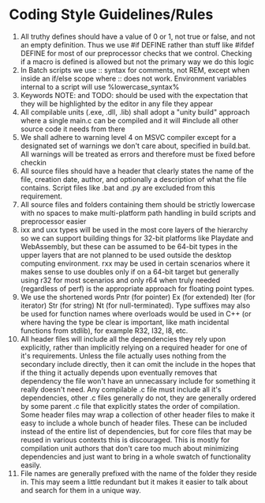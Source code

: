 # Coding Style Guidelines/Rules
1. All truthy defines should have a value of 0 or 1, not true or false, and not an empty definition. Thus we use #if DEFINE rather than stuff like #ifdef DEFINE for most of our preprocessor checks that we control. Checking if a macro is defined is allowed but not the primary way we do this logic
2. In Batch scripts we use :: syntax for comments, not REM, except when inside an if/else scope where :: does not work. Environment variables internal to a script will use %lowercase_syntax%
3. Keywords NOTE: and TODO: should be used with the expectation that they will be highlighted by the editor in any file they appear
4. All compilable units (.exe, .dll, .lib) shall adopt a "unity build" approach where a single main.c can be compiled and it will #include all other source code it needs from there
5. We shall adhere to warning level 4 on MSVC compiler except for a designated set of warnings we don't care about, specified in build.bat. All warnings will be treated as errors and therefore must be fixed before checkin
6. All source files should have a header that clearly states the name of the file, creation date, author, and optionally a description of what the file contains. Script files like .bat and .py are excluded from this requirement.
7. All source files and folders containing them should be strictly lowercase with no spaces to make multi-platform path handling in build scripts and preprocessor easier
8. ixx and uxx types will be used in the most core layers of the hierarchy so we can support building things for 32-bit platforms like Playdate and WebAssembly, but these can be assumed to be 64-bit types in the upper layers that are not planned to be used outside the desktop computing environment. rxx may be used in certain scenarios where it makes sense to use doubles only if on a 64-bit target but generally using r32 for most scenarios and only r64 when truly needed (regardless of perf) is the appropriate approach for floating point types.
9. We use the shortened words Pntr (for pointer) Ex (for extended) Iter (for iterator) Str (for string) Nt (for null-terminated). Type suffixes may also be used for function names where overloads would be used in C++ (or where having the type be clear is important, like math incidental functions from stdlib), for example R32, I32, I8, etc.
10. All header files will include all the dependencies they rely upon explicitly, rather than implicitly relying on a required header for one of it's requirements. Unless the file actually uses nothing from the secondary include directly, then it can omit the include in the hopes that if the thing it actually depends upon eventually removes that dependency the file won't have an unnecassary include for something it really doesn't need. Any compilable .c file must include all it's dependencies, other .c files generally do not, they are generally ordered by some parent .c file that explicitly states the order of compilation. Some header files may wrap a collection of other header files to make it easy to include a whole bunch of header files. These can be included instead of the entire list of dependencies, but for core files that may be reused in various contexts this is discouraged. This is mostly for compilation unit authors that don't care too much about minimizing dependencies and just want to bring in a whole swatch of functionality easily.
11. File names are generally prefixed with the name of the folder they reside in. This may seem a little redundant but it makes it easier to talk about and search for them in a unique way.